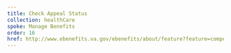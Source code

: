 ```yaml
---
title: Check Appeal Status
collection: healthCare
spoke: Manage Benefits
order: 16
href: http://www.ebenefits.va.gov/ebenefits/about/feature?feature=compensation-claim-appeal-status
---
```

